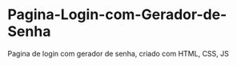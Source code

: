 # Pagina-Login-com-Gerador-de-Senha
 Pagina de login com gerador de senha, criado com HTML, CSS, JS
